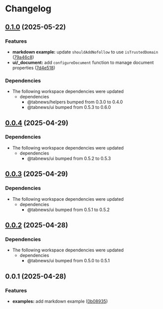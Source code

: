 # Changelog

## [0.1.0](https://github.com/aprendendofelipe/tabnews/compare/markdown-example-v0.0.4...markdown-example-v0.1.0) (2025-05-22)


### Features

* **markdown example:** update `shouldAddNofollow` to use `isTrustedDomain` ([79a46c8](https://github.com/aprendendofelipe/tabnews/commit/79a46c881687ad2bbfcec5f8eeccb26155b16368))
* **ui/_document:** add `configureDocument` function to manage document properties ([7d4e518](https://github.com/aprendendofelipe/tabnews/commit/7d4e5181444774c3988ef2349d6b9ae5652d9360))


### Dependencies

* The following workspace dependencies were updated
  * dependencies
    * @tabnews/helpers bumped from 0.3.0 to 0.4.0
    * @tabnews/ui bumped from 0.5.3 to 0.6.0

## [0.0.4](https://github.com/aprendendofelipe/tabnews/compare/markdown-example-v0.0.3...markdown-example-v0.0.4) (2025-04-29)


### Dependencies

* The following workspace dependencies were updated
  * dependencies
    * @tabnews/ui bumped from 0.5.2 to 0.5.3

## [0.0.3](https://github.com/aprendendofelipe/tabnews/compare/markdown-example-v0.0.2...markdown-example-v0.0.3) (2025-04-29)


### Dependencies

* The following workspace dependencies were updated
  * dependencies
    * @tabnews/ui bumped from 0.5.1 to 0.5.2

## [0.0.2](https://github.com/aprendendofelipe/tabnews/compare/markdown-example-v0.0.1...markdown-example-v0.0.2) (2025-04-28)


### Dependencies

* The following workspace dependencies were updated
  * dependencies
    * @tabnews/ui bumped from 0.5.0 to 0.5.1

## 0.0.1 (2025-04-28)


### Features

* **examples:** add markdown example ([0b08935](https://github.com/aprendendofelipe/tabnews/commit/0b08935c84b0564f70ee4d55e5f999b932f40dea))
